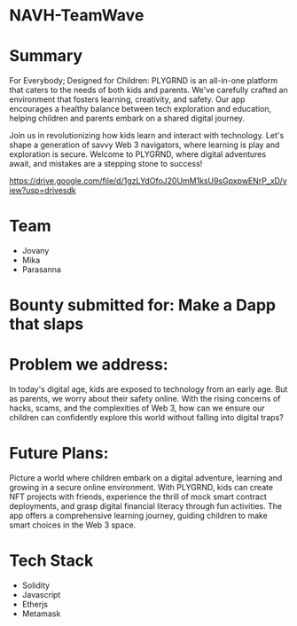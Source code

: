# NAVH-TeamWave

# Summary 
For Everybody; Designed for Children: PLYGRND is an all-in-one platform that caters to the needs of both kids and parents. We've carefully crafted an environment that fosters learning, creativity, and safety. Our app encourages a healthy balance between tech exploration and education, helping children and parents embark on a shared digital journey.

Join us in revolutionizing how kids learn and interact with technology. Let's shape a generation of savvy Web 3 navigators, where learning is play and exploration is secure. Welcome to PLYGRND, where digital adventures await, and mistakes are a stepping stone to success!

https://drive.google.com/file/d/1gzLYdOfoJ20UmM1ksU9sGpxpwENrP_xD/view?usp=drivesdk

# Team

- Jovany
- Mika
- Parasanna

# Bounty submitted for: Make a Dapp that slaps

# Problem we address:
In today's digital age, kids are exposed to technology from an early age. But as parents, we worry about their safety online. With the rising concerns of hacks, scams, and the complexities of Web 3, how can we ensure our children can confidently explore this world without falling into digital traps?

# Future Plans:
Picture a world where children embark on a digital adventure, learning and growing in a secure online environment. With PLYGRND, kids can create NFT projects with friends, experience the thrill of mock smart contract deployments, and grasp digital financial literacy through fun activities. The app offers a comprehensive learning journey, guiding children to make smart choices in the Web 3 space.

# Tech Stack

- Solidity
- Javascript
- Etherjs
- Metamask
